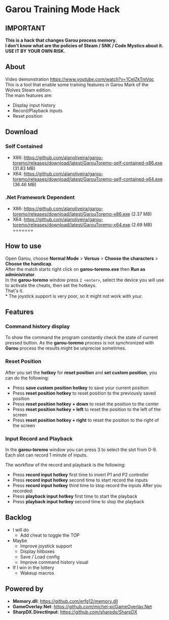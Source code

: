 # Garou Training Mode Hack


## IMPORTANT

**This is a hack that changes Garou process memory.**  
**I don't know what are the policies of Steam / SNK / Code Mystics about it.**  
**USE IT BY YOUR OWN RISK.**  

## About

Video demonstration https://www.youtube.com/watch?v=1CelZkTmVqc  
This is a tool that enable some training features in Garou Mark of the Wolves Steam edition.  
The main features are:

  - Display input history
  - Record/Playback inputs
  - Reset position

## Download

### Self Contained
- X86: https://github.com/alanoliveira/garou-toremo/releases/download/latest/GarouToremo-self-contained-x86.exe (31.83 MB)
- X64: https://github.com/alanoliveira/garou-toremo/releases/download/latest/GarouToremo-self-contained-x64.exe (36.46 MB)

### .Net Framework Dependent
- X86: https://github.com/alanoliveira/garou-toremo/releases/download/latest/GarouToremo-x86.exe (2.37 MB)
- X64: https://github.com/alanoliveira/garou-toremo/releases/download/latest/GarouToremo-x64.exe (2.69 MB)
=======

## How to use

Open Garou, choose **Normal Mode** > **Versus** > **Choose the characters** > **Choose the handicap**.  
After the match starts right click on **garou-toremo.exe** then **Run as administrator**.  
In the **garou-toremo** window press `2 <enter>`, select the device you will use to activate the cheats, then set the hotkeys.  
That's it.  
\* The joystick support is very poor, so it might not work with your.


## Features

### Command history display

To show the command the program constantly check the state of current pressed button. As the **garou-toremo** process is not synchronized with **Garou** process the results might be unprecise sometimes.

### Reset Position

After you set the **hotkey** for **reset position** and **set custom position**, you can do the following:

- Press **save custom position hotkey** to save your current position
- Press **reset position hotkey** to reset position to the previously saved position
- Press **reset position hotkey + down** to reset the position to the center
- Press **reset position hotkey + left** to reset the position to the left of the screen
- Press **reset position hotkey + right** to reset the position to the right of the screen

### Input Record and Playback

In the **garou-toremo** window you can press 3 to select the slot from 0-9. Each slot can record 1 minute of inputs.  

The workflow of the record and playback is the following:  
  - Press **record input hotkey** first time to invert P1 and P2 controller
  - Press **record input hotkey** second time to start record the inputs
  - Press **record input hotkey** third time to stop record the inputs
After you recorded:  
  - Press **playback input hotkey** first time to start the playback
  - Press **playback input hotkey** second time to stop the playback

## Backlog

  - I will do
    - Add cheat to toggle the TOP
  - Maybe
    - Improve joystick support
    - Display hitboxes
    - Save / Load config
    - Improve command history visual
  - If I win in the lottery
    - Wakeup macros
    
## Powered by

- **Memory.dll**: https://github.com/erfg12/memory.dll
- **GameOverlay.Net**: https://github.com/michel-pi/GameOverlay.Net
- **SharpDX.DirectInput**: https://github.com/sharpdx/SharpDX

